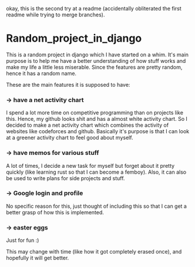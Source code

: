 okay, this is the second try at a readme (accidentally obliterated the first readme while trying to merge branches).

# Random_project_in_django

This is a random project in django which I have started on a whim. It's main purpose is to help me have a better understanding of how stuff works and make my life a little less miserable. Since the features are pretty random, hence it has a random name.

These are the main features it is supposed to have:

### -> have a net activity chart

I spend a lot more time on competitive programming than on projects like this. Hence, my github looks shit and has a almost white activity chart.
So I decided to make a net activity chart which combines the activity of websites like codeforces and github. Basically it's purpose is that I can look at a greener activity chart to feel good about myself.

### -> have memos for various stuff

A lot of times, I decide a new task for myself but forget about it pretty quickly (like learning rust so that I can become a femboy). Also, it can also be used to write plans for side projects and stuff. 

### -> Google login and profile

No specific reason for this, just thought of including this so that I can get a better grasp of how this is implemented.

### -> easter eggs

Just for fun :)

This may change with time (like how it got completely erased once), and hopefully it will get better.
